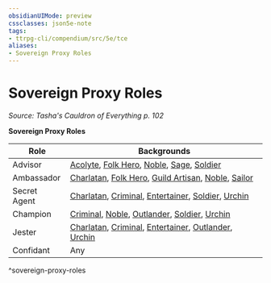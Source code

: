 ```yaml
---
obsidianUIMode: preview
cssclasses: json5e-note
tags:
- ttrpg-cli/compendium/src/5e/tce
aliases:
- Sovereign Proxy Roles
---
```

# Sovereign Proxy Roles
*Source: Tasha's Cauldron of Everything p. 102* 

**Sovereign Proxy Roles**

| Role | Backgrounds |
|------|-------------|
| Advisor | [Acolyte](/3-Mechanics/CLI/Compendium/backgrounds/acolyte.md), [Folk Hero](/3-Mechanics/CLI/Compendium/backgrounds/folk-hero.md), [Noble](/3-Mechanics/CLI/Compendium/backgrounds/noble.md), [Sage](/3-Mechanics/CLI/Compendium/backgrounds/sage.md), [Soldier](/3-Mechanics/CLI/Compendium/backgrounds/soldier.md) |
| Ambassador | [Charlatan](/3-Mechanics/CLI/Compendium/backgrounds/charlatan.md), [Folk Hero](/3-Mechanics/CLI/Compendium/backgrounds/folk-hero.md), [Guild Artisan](/3-Mechanics/CLI/Compendium/backgrounds/guild-artisan.md), [Noble](/3-Mechanics/CLI/Compendium/backgrounds/noble.md), [Sailor](/3-Mechanics/CLI/Compendium/backgrounds/sailor.md) |
| Secret Agent | [Charlatan](/3-Mechanics/CLI/Compendium/backgrounds/charlatan.md), [Criminal](/3-Mechanics/CLI/Compendium/backgrounds/criminal.md), [Entertainer](/3-Mechanics/CLI/Compendium/backgrounds/entertainer.md), [Soldier](/3-Mechanics/CLI/Compendium/backgrounds/soldier.md), [Urchin](/3-Mechanics/CLI/Compendium/backgrounds/urchin.md) |
| Champion | [Criminal](/3-Mechanics/CLI/Compendium/backgrounds/criminal.md), [Noble](/3-Mechanics/CLI/Compendium/backgrounds/noble.md), [Outlander](/3-Mechanics/CLI/Compendium/backgrounds/outlander.md), [Soldier](/3-Mechanics/CLI/Compendium/backgrounds/soldier.md), [Urchin](/3-Mechanics/CLI/Compendium/backgrounds/urchin.md) |
| Jester | [Charlatan](/3-Mechanics/CLI/Compendium/backgrounds/charlatan.md), [Criminal](/3-Mechanics/CLI/Compendium/backgrounds/criminal.md), [Entertainer](/3-Mechanics/CLI/Compendium/backgrounds/entertainer.md), [Outlander](/3-Mechanics/CLI/Compendium/backgrounds/outlander.md), [Urchin](/3-Mechanics/CLI/Compendium/backgrounds/urchin.md) |
| Confidant | Any |
^sovereign-proxy-roles